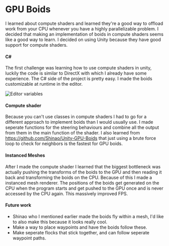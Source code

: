 # GPU Boids
I learned about compute shaders and learned they're a good way to offload work from your CPU whenever you have a highly parallelizable problem. I decided that making an implementation of boids in compute shaders seems like a good way to learn. I decided on using Unity because they have good support for compute shaders.

#### C# 
The first challenge was learning how to use compute shaders in unity, luckily the code is similar to DirectX with which I already have some experience. The C# side of the project is pretty easy. I made the boids customizable at runtime in the editor. 

![Editor variables](https://images2.imgbox.com/92/f3/QgEfKi01_o.png "Editor variables")

#### Compute shader
Because you can't use classes in compute shaders I had to go for a different approach to implement boids than I would usually use. I made seperate functions for the steering behaviours and combine all the output from them in the main function of the shader. I also learned from https://github.com/Shinao/Unity-GPU-Boids that just using a brute force loop to check for neighbors is the fastest for GPU boids.

#### Instanced Meshes 
After I made the compute shader I learned that the biggest bottleneck was actually pushing the transforms of the boids to the GPU and then reading it back and transforming the boids on the CPU. Because of this I made a instanced mesh renderer. The positions of the boids get generated on the CPU when the program starts and get pushed to the GPU once and is never accessed by the CPU again. This massively improved FPS.

#### Future work
- Shinao who I mentioned earlier made the boids fly within a mesh, I'd like to also make this because it looks really cool.
- Make a way to place waypoints and have the boids follow these.
- Make seperate flocks that stick together, and can follow seperate waypoint paths.



